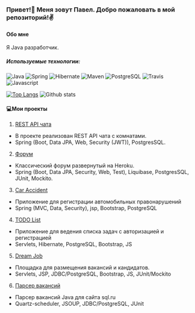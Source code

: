 ### Привет!👋 Меня зовут Павел. Добро пожаловать в мой репозиторий!:v: 

#### Обо мне
Я Java разработчик.

##### Используемые технологии:

![Java](https://img.shields.io/badge/Java-%3E%3D%208-orange) 
![Spring](https://img.shields.io/badge/Spring-%3E%3D%205.0-green)
![Hibernate](https://img.shields.io/badge/Hibernate-%3E%3D%205.0-yellow)
![Maven](https://img.shields.io/badge/Maven-3-red)
![PostgreSQL](https://img.shields.io/badge/PostgreSQL-%3E%3D%209-blue)
![Travis](https://img.shields.io/badge/Travis-CI-succes)
![Javascript](https://camo.githubusercontent.com/6f6990a311bb84dff8a426a5686eafc1986184c3b1066580fe36a9b0a0377d26/68747470733a2f2f696d672e736869656c64732e696f2f62616467652f4a6176615363726970742d3238324333343f6c6f676f3d6a617661736372697074266c6f676f436f6c6f723d463744463145)

[![Top Langs](https://github-readme-stats.vercel.app/api/top-langs/?username=elvolt&layout=compact)](https://github.com/elvolt/github-readme-stats)
![Github stats](https://github-readme-stats.vercel.app/api?username=elvolt&hide=stars,prs,issues,contribs)

#### :computer:Мои проекты
1. [REST API чата](https://github.com/elvolt/job4j_chat)
- В проекте реализован REST API чата с комнатами.
- Spring (Boot, Data JPA, Web, Security (JWT)), PostgresSQL.
2. [Форум](https://github.com/elvolt/job4j_forum)
- Классический форум развернутый на Heroku.
- Spring (Boot, Data JPA, Security, Web, Test), Liquibase, PostgresSQL, JUnit, Mockito.
3. [Car Accident](https://github.com/elvolt/job4j_car_accident)
- Приложение для регистрации автомобильных правонарушений
- Spring (MVC, Data, Security), jsp, Bootstrap, PostgreSQL
4. [TODO List](https://github.com/elvolt/job4j_todo)
- Приложение  для ведения списка задач c авторизацией и регистрацией
- Servlets, Hibernate, PostgreSQL, Bootstrap, JS
5. [Dream Job](https://github.com/elvolt/job4j_dreamjob)
- Площадка для размещения вакансий и кандидатов.
- Servlets, JSP, JDBC/PostgreSQL, Bootstrap, JS, JUnit/Mockito
6. [Парсер вакансий](https://github.com/elvolt/job4j_grabber)
- Парсер вакансий Java для сайта sql.ru
- Quartz-scheduler, JSOUP, JDBC/PostgreSQL, JUnit

<!--
**elvolt/elvolt** is a ✨ _special_ ✨ repository because its `README.md` (this file) appears on your GitHub profile.

Here are some ideas to get you started:

- 🔭 I’m currently working on ...
- 🌱 I’m currently learning ...
- 👯 I’m looking to collaborate on ...
- 🤔 I’m looking for help with ...
- 💬 Ask me about ...
- 📫 How to reach me: ...
- 😄 Pronouns: ...
- ⚡ Fun fact: ...
-->
